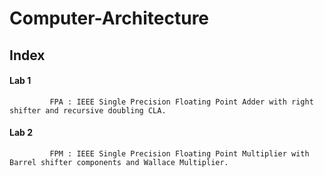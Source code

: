# Computer-Architecture

## Index

#### Lab 1 

``` 
         FPA : IEEE Single Precision Floating Point Adder with right shifter and recursive doubling CLA.
```
#### Lab 2 

``` 
         FPM : IEEE Single Precision Floating Point Multiplier with Barrel shifter components and Wallace Multiplier.
```
